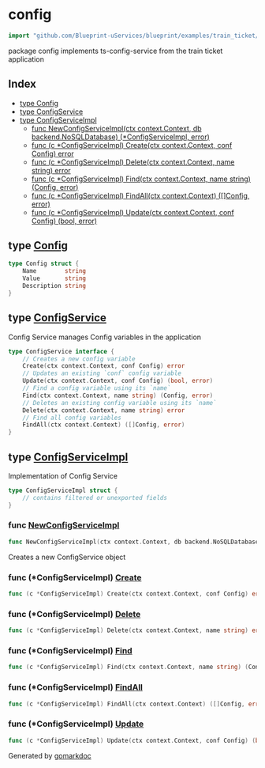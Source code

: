 <!-- Code generated by gomarkdoc. DO NOT EDIT -->

# config

```go
import "github.com/Blueprint-uServices/blueprint/examples/train_ticket/workflow/config"
```

package config implements ts\-config\-service from the train ticket application

## Index

- [type Config](<#Config>)
- [type ConfigService](<#ConfigService>)
- [type ConfigServiceImpl](<#ConfigServiceImpl>)
  - [func NewConfigServiceImpl\(ctx context.Context, db backend.NoSQLDatabase\) \(\*ConfigServiceImpl, error\)](<#NewConfigServiceImpl>)
  - [func \(c \*ConfigServiceImpl\) Create\(ctx context.Context, conf Config\) error](<#ConfigServiceImpl.Create>)
  - [func \(c \*ConfigServiceImpl\) Delete\(ctx context.Context, name string\) error](<#ConfigServiceImpl.Delete>)
  - [func \(c \*ConfigServiceImpl\) Find\(ctx context.Context, name string\) \(Config, error\)](<#ConfigServiceImpl.Find>)
  - [func \(c \*ConfigServiceImpl\) FindAll\(ctx context.Context\) \(\[\]Config, error\)](<#ConfigServiceImpl.FindAll>)
  - [func \(c \*ConfigServiceImpl\) Update\(ctx context.Context, conf Config\) \(bool, error\)](<#ConfigServiceImpl.Update>)


<a name="Config"></a>
## type [Config](<https://gitlab.mpi-sws.org/cld/blueprint2/blueprint/blob/main/examples/train_ticket/workflow/config/data.go#L3-L7>)



```go
type Config struct {
    Name        string
    Value       string
    Description string
}
```

<a name="ConfigService"></a>
## type [ConfigService](<https://gitlab.mpi-sws.org/cld/blueprint2/blueprint/blob/main/examples/train_ticket/workflow/config/configService.go#L13-L24>)

Config Service manages Config variables in the application

```go
type ConfigService interface {
    // Creates a new config variable
    Create(ctx context.Context, conf Config) error
    // Updates an existing `conf` config variable
    Update(ctx context.Context, conf Config) (bool, error)
    // Find a config variable using its `name`
    Find(ctx context.Context, name string) (Config, error)
    // Deletes an existing config variable using its `name`
    Delete(ctx context.Context, name string) error
    // Find all config variables
    FindAll(ctx context.Context) ([]Config, error)
}
```

<a name="ConfigServiceImpl"></a>
## type [ConfigServiceImpl](<https://gitlab.mpi-sws.org/cld/blueprint2/blueprint/blob/main/examples/train_ticket/workflow/config/configService.go#L27-L29>)

Implementation of Config Service

```go
type ConfigServiceImpl struct {
    // contains filtered or unexported fields
}
```

<a name="NewConfigServiceImpl"></a>
### func [NewConfigServiceImpl](<https://gitlab.mpi-sws.org/cld/blueprint2/blueprint/blob/main/examples/train_ticket/workflow/config/configService.go#L32>)

```go
func NewConfigServiceImpl(ctx context.Context, db backend.NoSQLDatabase) (*ConfigServiceImpl, error)
```

Creates a new ConfigService object

<a name="ConfigServiceImpl.Create"></a>
### func \(\*ConfigServiceImpl\) [Create](<https://gitlab.mpi-sws.org/cld/blueprint2/blueprint/blob/main/examples/train_ticket/workflow/config/configService.go#L36>)

```go
func (c *ConfigServiceImpl) Create(ctx context.Context, conf Config) error
```



<a name="ConfigServiceImpl.Delete"></a>
### func \(\*ConfigServiceImpl\) [Delete](<https://gitlab.mpi-sws.org/cld/blueprint2/blueprint/blob/main/examples/train_ticket/workflow/config/configService.go#L87>)

```go
func (c *ConfigServiceImpl) Delete(ctx context.Context, name string) error
```



<a name="ConfigServiceImpl.Find"></a>
### func \(\*ConfigServiceImpl\) [Find](<https://gitlab.mpi-sws.org/cld/blueprint2/blueprint/blob/main/examples/train_ticket/workflow/config/configService.go#L66>)

```go
func (c *ConfigServiceImpl) Find(ctx context.Context, name string) (Config, error)
```



<a name="ConfigServiceImpl.FindAll"></a>
### func \(\*ConfigServiceImpl\) [FindAll](<https://gitlab.mpi-sws.org/cld/blueprint2/blueprint/blob/main/examples/train_ticket/workflow/config/configService.go#L96>)

```go
func (c *ConfigServiceImpl) FindAll(ctx context.Context) ([]Config, error)
```



<a name="ConfigServiceImpl.Update"></a>
### func \(\*ConfigServiceImpl\) [Update](<https://gitlab.mpi-sws.org/cld/blueprint2/blueprint/blob/main/examples/train_ticket/workflow/config/configService.go#L57>)

```go
func (c *ConfigServiceImpl) Update(ctx context.Context, conf Config) (bool, error)
```



Generated by [gomarkdoc](<https://github.com/princjef/gomarkdoc>)
